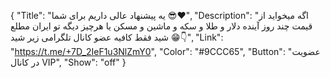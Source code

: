 {
"Title": "یه پیشنهاد عالی داریم برای شما 😎❤️",
"Description": "اگه میخواید از قیمت چند روز آینده دلار و طلا و سکه و ماشین و مسکن یا هرچیز دیگه تو ایران مطلع شید فقط کافیه عضو کانال تلگرامی زیر شید 😁👇",
"Link": "https://t.me/+7D_2IeF1u3NlZmY0",
"Color": "#9CCC65",
"Button": "عضویت در کانال VIP",
"Show": "off"
}
